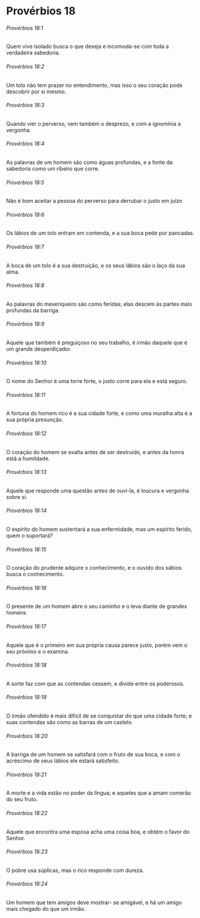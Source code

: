 # Provérbios 18

###### Provérbios 18:1

Quem vive isolado busca o que deseja e incomoda-se com toda a verdadeira sabedoria.

###### Provérbios 18:2

Um tolo não tem prazer no entendimento, mas isso o seu coração pode descobrir por si mesmo.

###### Provérbios 18:3

Quando vier o perverso, vem também o desprezo, e com a ignomínia a vergonha.

###### Provérbios 18:4

As palavras de um homem são como águas profundas, e a fonte da sabedoria como um ribeiro que corre.

###### Provérbios 18:5

Não é bom aceitar a pessoa do perverso para derrubar o justo em juízo

###### Provérbios 18:6

Os lábios de um tolo entram em contenda, e a sua boca pede por pancadas.

###### Provérbios 18:7

A boca de um tolo é a sua destruição, e os seus lábios são o laço da sua alma.

###### Provérbios 18:8

As palavras do mexeriqueiro são como feridas; elas descem às partes mais profundas da barriga.

###### Provérbios 18:9

Aquele que também é preguiçoso no seu trabalho, é irmão daquele que é um grande desperdiçador.

###### Provérbios 18:10

O nome do Senhor é uma torre forte, o justo corre para ela e está seguro.

###### Provérbios 18:11

A fortuna do homem rico é a sua cidade forte, e como uma muralha alta é a sua própria presunção.

###### Provérbios 18:12

O coração do homem se exalta antes de ser destruído, e antes da honra está a humildade.

###### Provérbios 18:13

Aquele que responde uma questão antes de ouvi-la, é loucura e vergonha sobre si.

###### Provérbios 18:14

O espírito do homem sustentará a sua enfermidade, mas um espírito ferido, quem o suportará?

###### Provérbios 18:15

O coração do prudente adquire o conhecimento, e o ouvido dos sábios busca o conhecimento.

###### Provérbios 18:16

O presente de um homem abre o seu caminho e o leva diante de grandes homens.

###### Provérbios 18:17

Aquele que é o primeiro em sua própria causa parece justo, porém vem o seu próximo e o examina.

###### Provérbios 18:18

A sorte faz com que as contendas cessem, e divide entre os poderosos.

###### Provérbios 18:19

O irmão ofendido é mais difícil de se conquistar do que uma cidade forte; e suas contendas são como as barras de um castelo.

###### Provérbios 18:20

A barriga de um homem se satisfará com o fruto de sua boca, e com o acréscimo de seus lábios ele estará satisfeito.

###### Provérbios 18:21

A morte e a vida estão no poder da língua; e aqueles que a amam comerão do seu fruto.

###### Provérbios 18:22

Aquele que encontra uma esposa acha uma coisa boa, e obtém o favor do Senhor.

###### Provérbios 18:23

O pobre usa súplicas, mas o rico responde com dureza.

###### Provérbios 18:24

Um homem que tem amigos deve mostrar- se amigável, e há um amigo mais chegado do que um irmão.

